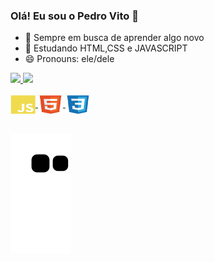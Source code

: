 ### Olá! Eu sou o Pedro Vito 👋

- 🔭 Sempre em busca de aprender algo novo
- 🌱 Estudando HTML,CSS e JAVASCRIPT
- 😄 Pronouns: ele/dele

<div>
   <a href="https://github.com/Iruma7w7">
   <img height="180em" src="https://github-readme-stats.vercel.app/api?username=Iruma7w7&show_icons=true&theme=tokyonight&include_all_commits=true&count_private=true"/>
   <img height="180em" src="https://github-readme-stats.vercel.app/api/top-langs/?username=Iruma7w7&layout=compact&langs_count=6&theme=tokyonight"/>

</div>
<div style="display: inline_block"><br>
  <img align="center" alt="Js" height="30" width="40" src="https://raw.githubusercontent.com/devicons/devicon/master/icons/javascript/javascript-plain.svg">
  <img align="center" alt="HTML" height="30" width="40" src="https://raw.githubusercontent.com/devicons/devicon/master/icons/html5/html5-original.svg">
  <img align="center" alt="CSS" height="30" width="40" src="https://raw.githubusercontent.com/devicons/devicon/master/icons/css3/css3-original.svg">
</div>
 
 <br>

  ![Snake animation](https://github.com/Iruma7w7/Iruma7w7/blob/output/github-contribution-grid-snake.svg)
